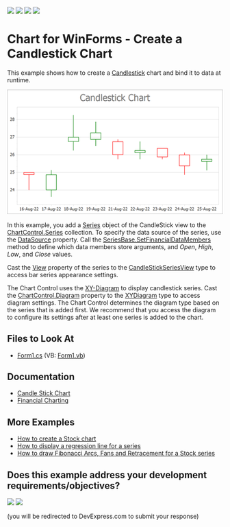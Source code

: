 <!-- default badges list -->
![](https://img.shields.io/endpoint?url=https://codecentral.devexpress.com/api/v1/VersionRange/128573298/20.1.4%2B)
[![](https://img.shields.io/badge/Open_in_DevExpress_Support_Center-FF7200?style=flat-square&logo=DevExpress&logoColor=white)](https://supportcenter.devexpress.com/ticket/details/E1217)
[![](https://img.shields.io/badge/📖_How_to_use_DevExpress_Examples-e9f6fc?style=flat-square)](https://docs.devexpress.com/GeneralInformation/403183)
[![](https://img.shields.io/badge/💬_Leave_Feedback-feecdd?style=flat-square)](#does-this-example-address-your-development-requirementsobjectives)
<!-- default badges end -->

# Chart for WinForms - Create a Candlestick Chart

This example shows how to create a [Candlestick](https://docs.devexpress.com/WindowsForms/2988/controls-and-libraries/chart-control/series-views/2d-series-views/financial-series-views/candle-stick-chart) chart and bind it to data at runtime.

![Candlestick chart](Images/resulting-chart.png)

In this example, you add a [Series](https://docs.devexpress.com/CoreLibraries/DevExpress.XtraCharts.Series) object of the CandleStick view to the [ChartControl.Series](https://docs.devexpress.com/WindowsForms/DevExpress.XtraCharts.ChartControl.Series) collection. To specify the data source of the series, use the [DataSource](https://docs.devexpress.com/CoreLibraries/DevExpress.XtraCharts.Series.DataSource?p=netframework) property. Call the [SeriesBase.SetFinancialDataMembers](https://docs.devexpress.com/CoreLibraries/DevExpress.XtraCharts.SeriesBase.SetFinancialDataMembers(System.String-System.String-System.String-System.String-System.String)?p=netframework) method to define which data members store arguments, and _Open_, _High_, _Low_, and _Close_ values.

Cast the [View](https://docs.devexpress.com/CoreLibraries/DevExpress.XtraCharts.SeriesBase.View?p=netframework) property of the series to the [CandleStickSeriesView](https://docs.devexpress.com/CoreLibraries/DevExpress.XtraCharts.CandleStickSeriesView) type to access bar series appearance settings.

The Chart Control uses the [XY-Diagram](https://docs.devexpress.com/WindowsForms/5908/controls-and-libraries/chart-control/diagram/xy-diagram?p=netframework) to display candlestick series. Cast the [ChartControl.Diagram](https://docs.devexpress.com/WindowsForms/DevExpress.XtraCharts.ChartControl.Diagram?p=netframework) property to the [XYDiagram](https://docs.devexpress.com/CoreLibraries/DevExpress.XtraCharts.XYDiagram?p=netframework) type to access diagram settings. The Chart Control determines the diagram type based on the series that is added first. We recommend that you access the diagram to configure its settings after at least one series is added to the chart. 


## Files to Look At

* [Form1.cs](./CS/CandleStickChart/Form1.cs) (VB: [Form1.vb](./VB/CandleStickChart/Form1.vb))

## Documentation

* [Candle Stick Chart](https://docs.devexpress.com/WindowsForms/2988/controls-and-libraries/chart-control/series-views/2d-series-views/financial-series-views/candle-stick-chart)
* [Financial Charting](https://docs.devexpress.com/WindowsForms/8946/controls-and-libraries/chart-control/data-representation/financial-charting)

## More Examples

* [How to create a Stock chart](https://github.com/DevExpress-Examples/how-to-create-a-stock-chart-e1215)
* [How to display a regression line for a series](https://github.com/DevExpress-Examples/how-to-display-a-regression-line-for-a-series-e1494)
* [How to draw Fibonacci Arcs, Fans and Retracement for a Stock series](https://github.com/DevExpress-Examples/how-to-draw-fibonacci-arcs-fans-and-retracement-for-a-stock-series-e966)
<!-- feedback -->
## Does this example address your development requirements/objectives?

[<img src="https://www.devexpress.com/support/examples/i/yes-button.svg"/>](https://www.devexpress.com/support/examples/survey.xml?utm_source=github&utm_campaign=winforms-chart-create-candlestick-chart&~~~was_helpful=yes) [<img src="https://www.devexpress.com/support/examples/i/no-button.svg"/>](https://www.devexpress.com/support/examples/survey.xml?utm_source=github&utm_campaign=winforms-chart-create-candlestick-chart&~~~was_helpful=no)

(you will be redirected to DevExpress.com to submit your response)
<!-- feedback end -->
